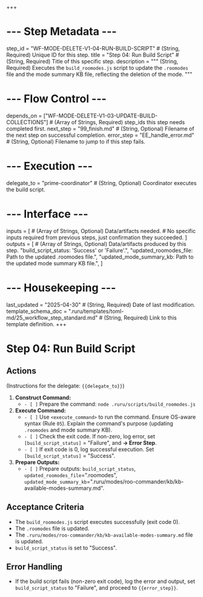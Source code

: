 +++
# --- Step Metadata ---
step_id = "WF-MODE-DELETE-V1-04-RUN-BUILD-SCRIPT" # (String, Required) Unique ID for this step.
title = "Step 04: Run Build Script" # (String, Required) Title of this specific step.
description = """
(String, Required) Executes the `build_roomodes.js` script to update the `.roomodes` file
and the mode summary KB file, reflecting the deletion of the mode.
"""

# --- Flow Control ---
depends_on = ["WF-MODE-DELETE-V1-03-UPDATE-BUILD-COLLECTIONS"] # (Array of Strings, Required) step_ids this step needs completed first.
next_step = "99_finish.md" # (String, Optional) Filename of the next step on successful completion.
error_step = "EE_handle_error.md" # (String, Optional) Filename to jump to if this step fails.

# --- Execution ---
delegate_to = "prime-coordinator" # (String, Optional) Coordinator executes the build script.

# --- Interface ---
inputs = [ # (Array of Strings, Optional) Data/artifacts needed.
    # No specific inputs required from previous steps, just confirmation they succeeded.
]
outputs = [ # (Array of Strings, Optional) Data/artifacts produced by this step.
    "build_script_status: 'Success' or 'Failure'.",
    "updated_roomodes_file: Path to the updated .roomodes file.",
    "updated_mode_summary_kb: Path to the updated mode summary KB file.",
]

# --- Housekeeping ---
last_updated = "2025-04-30" # (String, Required) Date of last modification.
template_schema_doc = ".ruru/templates/toml-md/25_workflow_step_standard.md" # (String, Required) Link to this template definition.
+++

# Step 04: Run Build Script

## Actions

(Instructions for the delegate: `{{delegate_to}}`)

1.  **Construct Command:**
    *   `- [ ]` Prepare the command: `node .ruru/scripts/build_roomodes.js`
2.  **Execute Command:**
    *   `- [ ]` Use `<execute_command>` to run the command. Ensure OS-aware syntax (Rule `05`). Explain the command's purpose (updating `.roomodes` and mode summary KB).
    *   `- [ ]` Check the exit code. If non-zero, log error, set `[build_script_status]` = "Failure", and **-> Error Step**.
    *   `- [ ]` If exit code is 0, log successful execution. Set `[build_script_status]` = "Success".
3.  **Prepare Outputs:**
    *   `- [ ]` Prepare outputs: `build_script_status`, `updated_roomodes_file`=".roomodes", `updated_mode_summary_kb`=".ruru/modes/roo-commander/kb/kb-available-modes-summary.md".

## Acceptance Criteria

*   The `build_roomodes.js` script executes successfully (exit code 0).
*   The `.roomodes` file is updated.
*   The `.ruru/modes/roo-commander/kb/kb-available-modes-summary.md` file is updated.
*   `build_script_status` is set to "Success".

## Error Handling

*   If the build script fails (non-zero exit code), log the error and output, set `build_script_status` to "Failure", and proceed to `{{error_step}}`.
